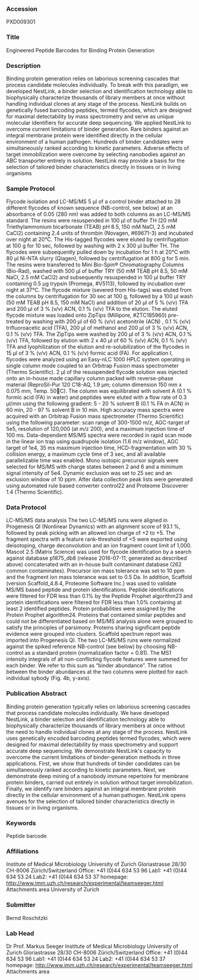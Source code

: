 ### Accession
PXD009301

### Title
Engineered Peptide Barcodes for Binding Protein Generation

### Description
Binding protein generation relies on laborious screening cascades that process candidate molecules individually. To break with this paradigm, we developed NestLink, a binder selection and identification technology able to biophysically characterize thousands of library members at once without handling individual clones at any stage of the process. NestLink builds on genetically fused barcoding peptides, termed flycodes, which are designed for maximal detectability by mass spectrometry and serve as unique molecular identifiers for accurate deep sequencing. We applied NestLink to overcome current limitations of binder generation. Rare binders against an integral membrane protein were identified directly in the cellular environment of a human pathogen. Hundreds of binder candidates were simultaneously ranked according to kinetic parameters. Adverse effects of target immobilization were overcome by selecting nanobodies against an ABC transporter entirely in solution. NestLink may provide a basis for the selection of tailored binder characteristics directly in tissues or in living organisms

### Sample Protocol
Flycode isolation and LC-MS/MS 5 µl of a control binder attached to 28 different flycodes of known sequence (NB-control, see below) at an absorbance of 0.05 (280 nm) was added to both columns as an LC-MS/MS standard. The resins were resuspended in 100 µl of buffer TH (20 mM Triethylammonium bicarbonate (TEAB) pH 8.5, 150 mM NaCl, 2.5 mM CaCl2) containing 2.4 units of thrombin (Novagen, #69671-3) and incubated over night at 20°C. The His-tagged flycodes were eluted by centrifugation at 100 g for 10 sec, followed by washing with 2 x 300 µl buffer TH. The flycodes were subsequently pulled down by incubation for 1 h at 20°C with 80 µl Ni-NTA slurry (Qiagen), followed by centrifugation at 800 g for 5 min. The resins were transferred to Mini Bio-Spin® Chromatography Columns (Bio-Rad),  washed with 500 µl of buffer TRY (50 mM TEAB pH 8.5, 50 mM NaCl, 2.5 mM CaCl2) and subsequently resuspended in 100 µl buffer TRY containing 0.5 µg trypsin (Promega, #V5113), followed by incubation over night at 37°C. The flycode mixture (severed from His-tags) was eluted from the columns by centrifugation for 30 sec at 100 g, followed by a 100 µl wash (50 mM TEAB pH 8.5, 150 mM NaCl) and addition of 20 µl of 5 % (v/v) TFA and 200 µl of 3 % (v/v) ACN, 0.1 % (v/v) TFA to the elution. The eluted flycode mixture was loaded onto ZipTips (Millipore, #ZTC185960) pre-treated by washing with 200 µl of 60 % (v/v) acetonitrile (ACN) , 0.1 % (v/v) trifluoroacetic acid (TFA), 200 µl of methanol and 200 µl of 3 % (v/v) ACN, 0.1 % (v/v) TFA. The ZipTips were washed by 200 µl of 3 % (v/v) ACN, 0.1 % (v/v) TFA, followed by elution with 2 x 40 µl of 60 % (v/v) ACN, 0.1 % (v/v) TFA and lyophilization of the elution and re-solubilization of the flycodes in 15 µl of 3 % (v/v) ACN, 0.1 % (v/v) formic acid (FA). For application I, flycodes were analyzed using an Easy-nLC 1000 HPLC system operating in single column mode coupled to an Orbitrap Fusion mass spectrometer (Thermo Scientific). 2 µl of the resuspended flycode solution was injected onto an in-house made capillary column packed with reverse-phase material (ReproSil-Pur 120 C18-AQ, 1.9 µm; column dimension 150 mm x 0.075 mm, Temp. 50C). The column was equilibrated with solvent A (0.1 % formic acid (FA) in water) and peptides were eluted with a flow rate of 0.3 µl/min using the following gradient: 5 - 20 % solvent B (0.1 % FA in ACN) in 60 min, 20 - 97 % solvent B in 10 min. High accuracy mass spectra were acquired with an Orbitrap Fusion mass spectrometer (Thermo Scientific) using the following parameter: scan range of 300-1500 m/z, AGC-target of 5e5, resolution of 120,000 (at m/z 200), and a maximum injection time of 100 ms. Data-dependent MS/MS spectra were recorded in rapid scan mode in the linear ion trap using quadrupole isolation (1.6 m/z window), AGC target of 1e4, 35 ms maximum injection time, HCD-fragmentation with 30 % collision energy, a maximum cycle time of 3 sec, and all available parallelizable time was enabled. Mono isotopic precursor signals were selected for MS/MS with charge states between 2 and 6 and a minimum signal intensity of 5e4. Dynamic exclusion was set to 25 sec and an exclusion window of 10 ppm. After data collection peak lists were generated using automated rule based converter control22 and Proteome Discoverer 1.4 (Thermo Scientific).

### Data Protocol
LC-MS/MS data analysis The two LC-MS/MS runs were aligned in Progenesis QI (Nonlinear Dynamics) with an alignment score of 93.1 %, followed by peak picking with an allowed ion charge of +2 to +5. The fragment spectra with a feature rank-threshold of <5 were exported using deisotoping, charge deconvolution and an ion fragment count limit of 1,000. Mascot 2.5 (Matrix Science) was used for flycode identification by a search against database p1875_db8 (release 2016-07-11, generated as described above) concatenated with an in-house built contaminant database (262 common contaminates). Precursor ion mass tolerance was set to 10 ppm and the fragment ion mass tolerance was set to 0.5 Da. In addition, Scaffold (version Scaffold_4.8.4, Proteome Software Inc.) was used to validate MS/MS based peptide and protein identifications. Peptide identifications were filtered for FDR less than 0.1% by the Peptide Prophet algorithm23 and protein identifications were filtered for FDR less than 1.0% containing at least 2 identified peptides. Protein probabilities were assigned by the Protein Prophet algorithm24. Proteins that contained similar peptides and could not be differentiated based on MS/MS analysis alone were grouped to satisfy the principles of parsimony. Proteins sharing significant peptide evidence were grouped into clusters. Scaffold spectrum report was imported into Progenesis QI. The two LC-MS/MS runs were normalized against the spiked reference NB-control (see below) by choosing NB-control as a standard protein (normalization factor = 0.81). The MS1 intensity integrals of all non-conflicting flycode features were summed for each binder. We refer to this sum as “binder abundance”. The ratios between the binder abundances at the two columns were plotted for each individual sybody (Fig. 4b, y-axis).

### Publication Abstract
Binding protein generation typically relies on laborious screening cascades that process candidate molecules individually. We have developed NestLink, a binder selection and identification technology able to biophysically characterize thousands of library members at once without the need to handle individual clones at any stage of the process. NestLink uses genetically encoded barcoding peptides termed flycodes, which were designed for maximal detectability by mass spectrometry and support accurate deep sequencing. We demonstrate NestLink's capacity to overcome the current limitations of binder-generation methods in three applications. First, we show that hundreds of binder candidates can be simultaneously ranked according to kinetic parameters. Next, we demonstrate deep mining of a nanobody immune repertoire for membrane protein binders, carried out entirely in solution without target immobilization. Finally, we identify rare binders against an integral membrane protein directly in the cellular environment of a human pathogen. NestLink opens avenues for the selection of tailored binder characteristics directly in tissues or in living organisms.

### Keywords
Peptide barcode

### Affiliations
Institute of Medical Microbiology University of Zurich Gloriastrasse 28/30 CH-8006 Zürich/Switzerland Office: +41 (0)44 634 53 96 Lab1: +41 (0)44 634 53 24  Lab2: +41 (0)44 634 53 37 homepage: http://www.imm.uzh.ch/research/experimental/teamseeger.html Attachments area
University of Zurich

### Submitter
Bernd Roschitzki

### Lab Head
Dr Prof. Markus Seeger
Institute of Medical Microbiology University of Zurich Gloriastrasse 28/30 CH-8006 Zürich/Switzerland Office: +41 (0)44 634 53 96 Lab1: +41 (0)44 634 53 24  Lab2: +41 (0)44 634 53 37 homepage: http://www.imm.uzh.ch/research/experimental/teamseeger.html Attachments area


